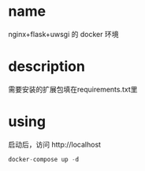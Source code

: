 # name
nginx+flask+uwsgi 的 docker 环境

# description
需要安装的扩展包填在requirements.txt里

# using

启动后，访问 http://localhost

```c 
docker-compose up -d
```